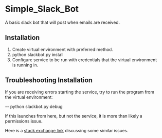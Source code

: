 # Simple_Slack_Bot
A basic slack bot that will post when emails are received.

## Installation
1. Create virtual environment with preferred method.
2. python slackbot.py install
3. Configure service to be run with credentials that the virtual environment is running in.

## Troubleshooting Installation
If you are receiving errors starting the service, try to run the program from the virtual environment:

 -- python slackbot.py debug

If this launches from here, but not the service, it is more than likely a permissions issue.

Here is a [stack exchange link](https://stackoverflow.com/questions/13466053/all-python-windows-service-can-not-starterror-1053) discussing some similar issues.


